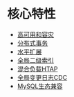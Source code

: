 核心特性
==========

* [高可用和容灾](HA-and-Disaster-Recovery.md)
* [分布式事务](distributed-transaction.md)
* [水平扩展](Horizontal-Scaling.md)
* [全局二级索引](gsi.md)
* [混合负载HTAP](HTAP.md)
* [全局变更日志CDC](global-binlog.md)
* [MySQL生态兼容](MySQL-Compatibility.md)